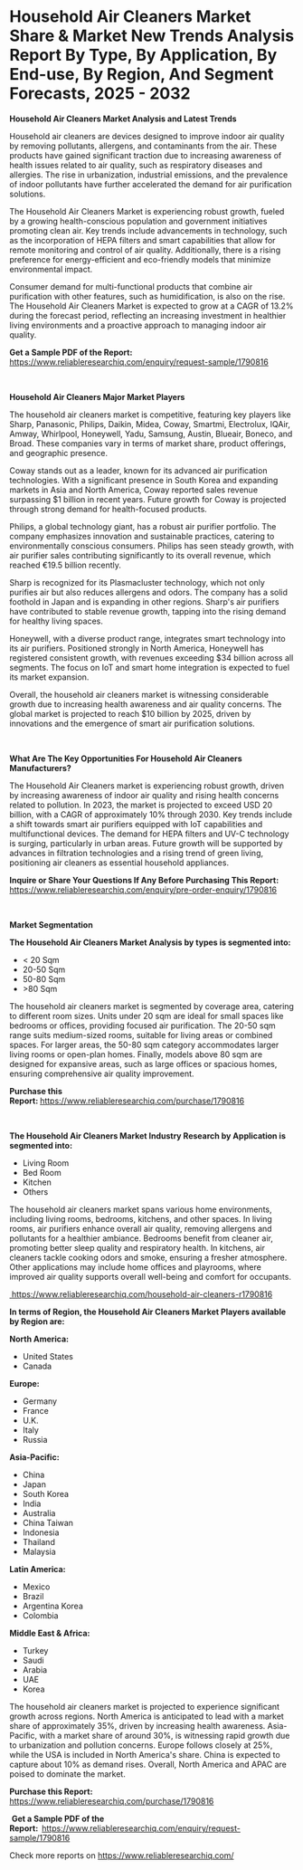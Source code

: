 <p><h1>Household Air Cleaners Market Share & Market New Trends Analysis Report By Type, By Application, By End-use, By Region, And Segment Forecasts, 2025 - 2032</h1></p><p><strong>Household Air Cleaners Market Analysis and Latest Trends</strong></p>
<p><p>Household air cleaners are devices designed to improve indoor air quality by removing pollutants, allergens, and contaminants from the air. These products have gained significant traction due to increasing awareness of health issues related to air quality, such as respiratory diseases and allergies. The rise in urbanization, industrial emissions, and the prevalence of indoor pollutants have further accelerated the demand for air purification solutions.</p><p>The Household Air Cleaners Market is experiencing robust growth, fueled by a growing health-conscious population and government initiatives promoting clean air. Key trends include advancements in technology, such as the incorporation of HEPA filters and smart capabilities that allow for remote monitoring and control of air quality. Additionally, there is a rising preference for energy-efficient and eco-friendly models that minimize environmental impact.</p><p>Consumer demand for multi-functional products that combine air purification with other features, such as humidification, is also on the rise. The Household Air Cleaners Market is expected to grow at a CAGR of 13.2% during the forecast period, reflecting an increasing investment in healthier living environments and a proactive approach to managing indoor air quality.</p></p>
<p><strong>Get a Sample PDF of the Report:&nbsp;</strong> <a href="https://www.reliableresearchiq.com/enquiry/request-sample/1790816?utm_campaign=2173&utm_medium=2&utm_source=Github&utm_content=ia&utm_term=19022025&utm_id=household-air-cleaners">https://www.reliableresearchiq.com/enquiry/request-sample/1790816</a></p>
<p>&nbsp;</p>
<p><strong>Household Air Cleaners Major Market Players</strong></p>
<p><p>The household air cleaners market is competitive, featuring key players like Sharp, Panasonic, Philips, Daikin, Midea, Coway, Smartmi, Electrolux, IQAir, Amway, Whirlpool, Honeywell, Yadu, Samsung, Austin, Blueair, Boneco, and Broad. These companies vary in terms of market share, product offerings, and geographic presence.</p><p>Coway stands out as a leader, known for its advanced air purification technologies. With a significant presence in South Korea and expanding markets in Asia and North America, Coway reported sales revenue surpassing $1 billion in recent years. Future growth for Coway is projected through strong demand for health-focused products.</p><p>Philips, a global technology giant, has a robust air purifier portfolio. The company emphasizes innovation and sustainable practices, catering to environmentally conscious consumers. Philips has seen steady growth, with air purifier sales contributing significantly to its overall revenue, which reached €19.5 billion recently.</p><p>Sharp is recognized for its Plasmacluster technology, which not only purifies air but also reduces allergens and odors. The company has a solid foothold in Japan and is expanding in other regions. Sharp's air purifiers have contributed to stable revenue growth, tapping into the rising demand for healthy living spaces.</p><p>Honeywell, with a diverse product range, integrates smart technology into its air purifiers. Positioned strongly in North America, Honeywell has registered consistent growth, with revenues exceeding $34 billion across all segments. The focus on IoT and smart home integration is expected to fuel its market expansion.</p><p>Overall, the household air cleaners market is witnessing considerable growth due to increasing health awareness and air quality concerns. The global market is projected to reach $10 billion by 2025, driven by innovations and the emergence of smart air purification solutions.</p></p>
<p>&nbsp;</p>
<p><strong>What Are The Key Opportunities For Household Air Cleaners Manufacturers?</strong></p>
<p><p>The Household Air Cleaners market is experiencing robust growth, driven by increasing awareness of indoor air quality and rising health concerns related to pollution. In 2023, the market is projected to exceed USD 20 billion, with a CAGR of approximately 10% through 2030. Key trends include a shift towards smart air purifiers equipped with IoT capabilities and multifunctional devices. The demand for HEPA filters and UV-C technology is surging, particularly in urban areas. Future growth will be supported by advances in filtration technologies and a rising trend of green living, positioning air cleaners as essential household appliances.</p></p>
<p><strong>Inquire or Share Your Questions If Any Before Purchasing This Report:</strong> <a href="https://www.reliableresearchiq.com/enquiry/pre-order-enquiry/1790816?utm_campaign=2173&utm_medium=2&utm_source=Github&utm_content=ia&utm_term=19022025&utm_id=household-air-cleaners">https://www.reliableresearchiq.com/enquiry/pre-order-enquiry/1790816</a></p>
<p>&nbsp;</p>
<p><strong>Market Segmentation</strong></p>
<p><strong>The Household Air Cleaners Market Analysis by types is segmented into:</strong></p>
<p><ul><li>< 20 Sqm</li><li>20-50 Sqm</li><li>50-80 Sqm</li><li>>80 Sqm</li></ul></p>
<p><p>The household air cleaners market is segmented by coverage area, catering to different room sizes. Units under 20 sqm are ideal for small spaces like bedrooms or offices, providing focused air purification. The 20-50 sqm range suits medium-sized rooms, suitable for living areas or combined spaces. For larger areas, the 50-80 sqm category accommodates larger living rooms or open-plan homes. Finally, models above 80 sqm are designed for expansive areas, such as large offices or spacious homes, ensuring comprehensive air quality improvement.</p></p>
<p><strong>Purchase this Report:&nbsp;</strong><a href="https://www.reliableresearchiq.com/purchase/1790816?utm_campaign=2173&utm_medium=2&utm_source=Github&utm_content=ia&utm_term=19022025&utm_id=household-air-cleaners">https://www.reliableresearchiq.com/purchase/1790816</a></p>
<p>&nbsp;</p>
<p><strong>The Household Air Cleaners Market Industry Research by Application is segmented into:</strong></p>
<p><ul><li>Living Room</li><li>Bed Room</li><li>Kitchen</li><li>Others</li></ul></p>
<p><p>The household air cleaners market spans various home environments, including living rooms, bedrooms, kitchens, and other spaces. In living rooms, air purifiers enhance overall air quality, removing allergens and pollutants for a healthier ambiance. Bedrooms benefit from cleaner air, promoting better sleep quality and respiratory health. In kitchens, air cleaners tackle cooking odors and smoke, ensuring a fresher atmosphere. Other applications may include home offices and playrooms, where improved air quality supports overall well-being and comfort for occupants.</p></p>
<p><a href="https://www.reliableresearchiq.com/household-air-cleaners-r1790816?utm_campaign=2173&utm_medium=2&utm_source=Github&utm_content=ia&utm_term=19022025&utm_id=household-air-cleaners">&nbsp;https://www.reliableresearchiq.com/household-air-cleaners-r1790816</a></p>
<p><strong>In terms of Region, the Household Air Cleaners Market Players available by Region are:</strong></p>
<p>
    <p> <strong> North America: </strong>
        <ul>
            <li>United States</li>
            <li>Canada</li>
        </ul>
        </p> 
    <p> <strong> Europe: </strong>
        <ul>
            <li>Germany</li>
            <li>France</li>
            <li>U.K.</li>
            <li>Italy</li>
            <li>Russia</li>
        </ul>
        </p> 
    <p> <strong> Asia-Pacific: </strong>
        <ul>
            <li>China</li>
            <li>Japan</li>
            <li>South Korea</li>
            <li>India</li>
            <li>Australia</li>
            <li>China Taiwan</li>
            <li>Indonesia</li>
            <li>Thailand</li>
            <li>Malaysia</li>
        </ul>
        </p> 
    <p> <strong> Latin America: </strong>
        <ul>
            <li>Mexico</li>
            <li>Brazil</li>
            <li>Argentina Korea</li>
            <li>Colombia</li>
        </ul>
        </p> 
    <p> <strong> Middle East & Africa: </strong>
        <ul>
            <li>Turkey</li>
            <li>Saudi</li>
            <li>Arabia</li>
            <li>UAE</li>
            <li>Korea</li>
        </ul>
    </p>
    </p>
<p><p>The household air cleaners market is projected to experience significant growth across regions. North America is anticipated to lead with a market share of approximately 35%, driven by increasing health awareness. Asia-Pacific, with a market share of around 30%, is witnessing rapid growth due to urbanization and pollution concerns. Europe follows closely at 25%, while the USA is included in North America's share. China is expected to capture about 10% as demand rises. Overall, North America and APAC are poised to dominate the market.</p></p>
<p><strong>Purchase this Report: </strong><a href="https://www.reliableresearchiq.com/purchase/1790816?utm_campaign=2173&utm_medium=2&utm_source=Github&utm_content=ia&utm_term=19022025&utm_id=household-air-cleaners">https://www.reliableresearchiq.com/purchase/1790816</a></p>
<p>&nbsp;<strong>Get a Sample PDF of the Report:&nbsp;&nbsp;</strong><a href="https://www.reliableresearchiq.com/enquiry/request-sample/1790816?utm_campaign=2173&utm_medium=2&utm_source=Github&utm_content=ia&utm_term=19022025&utm_id=household-air-cleaners">https://www.reliableresearchiq.com/enquiry/request-sample/1790816</a></p>
<p><strong></strong></p>
<p>Check more reports on <a href="https://www.reliableresearchiq.com/?utm_campaign=2173&utm_medium=2&utm_source=Github&utm_content=ia&utm_term=19022025&utm_id=household-air-cleaners">https://www.reliableresearchiq.com/</a></p>